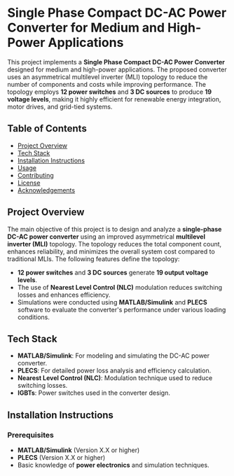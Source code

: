 # Single Phase Compact DC-AC Power Converter for Medium and High-Power Applications

This project implements a **Single Phase Compact DC-AC Power Converter** designed for medium and high-power applications. The proposed converter uses an asymmetrical multilevel inverter (MLI) topology to reduce the number of components and costs while improving performance. The topology employs **12 power switches** and **3 DC sources** to produce **19 voltage levels**, making it highly efficient for renewable energy integration, motor drives, and grid-tied systems.

## Table of Contents

- [Project Overview](#project-overview)
- [Tech Stack](#tech-stack)
- [Installation Instructions](#installation-instructions)
- [Usage](#usage)
- [Contributing](#contributing)
- [License](#license)
- [Acknowledgements](#acknowledgements)

## Project Overview

The main objective of this project is to design and analyze a **single-phase DC-AC power converter** using an improved asymmetrical **multilevel inverter (MLI)** topology. The topology reduces the total component count, enhances reliability, and minimizes the overall system cost compared to traditional MLIs. The following features define the topology:

- **12 power switches** and **3 DC sources** generate **19 output voltage levels**.
- The use of **Nearest Level Control (NLC)** modulation reduces switching losses and enhances efficiency.
- Simulations were conducted using **MATLAB/Simulink** and **PLECS** software to evaluate the converter's performance under various loading conditions.

## Tech Stack

- **MATLAB/Simulink**: For modeling and simulating the DC-AC power converter.
- **PLECS**: For detailed power loss analysis and efficiency calculation.
- **Nearest Level Control (NLC)**: Modulation technique used to reduce switching losses.
- **IGBTs**: Power switches used in the converter design.

## Installation Instructions

### Prerequisites

- **MATLAB/Simulink** (Version X.X or higher)
- **PLECS** (Version X.X or higher)
- Basic knowledge of **power electronics** and simulation techniques.

